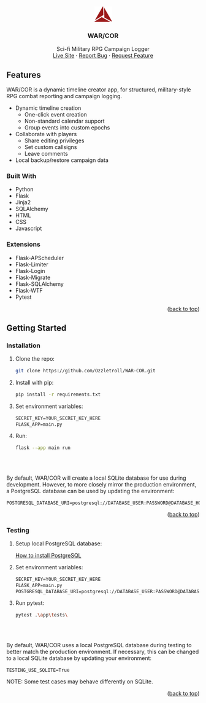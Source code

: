 <a name="readme-top"></a>

<!-- PROJECT LOGO -->
<br />
<div align="center">
  <a href="https://github.com/Ozzletroll/WAR-COR">
    <img src="./app/static/images/logo-red.png" alt="Logo" width="45" height="40">
  </a>

<h3 align="center">WAR/COR</h3>

  <p align="center">
    Sci-fi Military RPG Campaign Logger
    <br />
    <a href="https://war-cor.com/">Live Site</a>
    ·
    <a href="https://github.com/Ozzletroll/WAR-COR/issues/new?assignees=Ozzletroll&labels=&projects=&template=bug_report.md&title=%5BBUG%5D">Report Bug</a>
    ·
    <a href="https://github.com/Ozzletroll/WAR-COR/issues/new?assignees=&labels=&projects=&template=feature_request.md&title=%5BFEATURE%5D">Request Feature</a>
  </p>
</div>

<!-- ABOUT THE PROJECT -->
## Features
WAR/COR is a dynamic timeline creator app, for structured, military-style RPG combat reporting and campaign logging.

- Dynamic timeline creation
    - One-click event creation
    - Non-standard calendar support
    - Group events into custom epochs
- Collaborate with players
    - Share editing privileges
    - Set custom callsigns
    - Leave comments
- Local backup/restore campaign data

### Built With

- Python
- Flask
- Jinja2
- SQLAlchemy
- HTML
- CSS
- Javascript

### Extensions

- Flask-APScheduler
- Flask-Limiter
- Flask-Login
- Flask-Migrate
- Flask-SQLAlchemy
- Flask-WTF
- Pytest


<p align="right">(<a href="#readme-top">back to top</a>)</p>



<!-- GETTING STARTED -->
## Getting Started

### Installation

1. Clone the repo:
   ```sh
   git clone https://github.com/Ozzletroll/WAR-COR.git
   ```
2. Install with pip:
   ```sh
   pip install -r requirements.txt
   ```
3. Set environment variables:

    ```
    SECRET_KEY=YOUR_SECRET_KEY_HERE
    FLASK_APP=main.py
    ```

4. Run:
   ```sh
   flask --app main run 
   ```

<br>
<br>

  By default, WAR/COR will create a local SQLite database for use during development. However, to more closely mirror the production environment, a PostgreSQL database can be used by updating the environment:

  ```
  POSTGRESQL_DATABASE_URI=postgresql://DATABASE_USER:PASSWORD@DATABASE_HOST_NAME:DATABASE_PORT/DATABASE_NAME
  ```



<p align="right">(<a href="#readme-top">back to top</a>)</p>

### Testing
  
1. Setup local PostgreSQL database:

    <a href="https://www.postgresql.org/docs/current/tutorial-install.html">How to install PostgreSQL</a>
    

2. Set environment variables:

    ```
    SECRET_KEY=YOUR_SECRET_KEY_HERE
    FLASK_APP=main.py
    POSTGRESQL_DATABASE_URI=postgresql://DATABASE_USER:PASSWORD@DATABASE_HOST_NAME:DATABASE_PORT/DATABASE_NAME
    ```

3. Run pytest:
   ```sh
   pytest .\app\tests\  
   ```

<br>
<br>

  By default, WAR/COR uses a local PostgreSQL database during testing to better match the production environment. If necessary, this can be changed to a local SQLite database by updating your environment:

  ```
  TESTING_USE_SQLITE=True
  ```
  NOTE: Some test cases may behave differently on SQLite.

<p align="right">(<a href="#readme-top">back to top</a>)</p>
